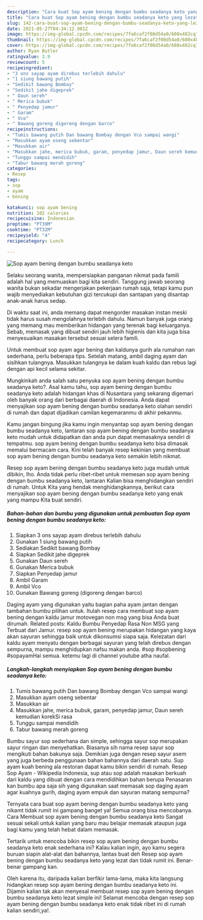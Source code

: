 ```yaml
---
description: "Cara buat Sop ayam bening dengan bumbu seadanya keto yang lezat Untuk Jualan"
title: "Cara buat Sop ayam bening dengan bumbu seadanya keto yang lezat Untuk Jualan"
slug: 142-cara-buat-sop-ayam-bening-dengan-bumbu-seadanya-keto-yang-lezat-untuk-jualan
date: 2021-05-27T04:34:12.981Z
image: https://img-global.cpcdn.com/recipes/7fa6caf2f08d54a0/680x482cq70/sop-ayam-bening-dengan-bumbu-seadanya-keto-foto-resep-utama.jpg
thumbnail: https://img-global.cpcdn.com/recipes/7fa6caf2f08d54a0/680x482cq70/sop-ayam-bening-dengan-bumbu-seadanya-keto-foto-resep-utama.jpg
cover: https://img-global.cpcdn.com/recipes/7fa6caf2f08d54a0/680x482cq70/sop-ayam-bening-dengan-bumbu-seadanya-keto-foto-resep-utama.jpg
author: Ryan Butler
ratingvalue: 3.9
reviewcount: 5
recipeingredient:
- "3 ons sayap ayam direbus terlebih dahulu"
- "1 siung bawang putih"
- "Sedikit bawang Bombay"
- "Sedikit jahe digeprek"
- " Daun sereh"
- " Merica bubuk"
- " Penyedap jamur"
- " Garam"
- " Vco"
- " Bawang goreng digoreng dengan barco"
recipeinstructions:
- "Tumis bawang putih Dan bawang Bombay dengan Vco sampai wangi"
- "Masukkan ayam oseng sebentar"
- "Masukkan air"
- "Masukkan jahe, merica bubuk, garam, penyedap jamur, Daun sereh kemudian korekSi rasa"
- "Tunggu sampai mendidih"
- "Tabur bawang merah goreng"
categories:
- Resep
tags:
- sop
- ayam
- bening

katakunci: sop ayam bening 
nutrition: 102 calories
recipecuisine: Indonesian
preptime: "PT39M"
cooktime: "PT32M"
recipeyield: "4"
recipecategory: Lunch

---
```



![Sop ayam bening dengan bumbu seadanya keto](https://img-global.cpcdn.com/recipes/7fa6caf2f08d54a0/680x482cq70/sop-ayam-bening-dengan-bumbu-seadanya-keto-foto-resep-utama.jpg)

Selaku seorang wanita, mempersiapkan panganan nikmat pada famili adalah hal yang memuaskan bagi kita sendiri. Tanggung jawab seorang  wanita bukan sekadar mengerjakan pekerjaan rumah saja, tetapi kamu pun wajib menyediakan kebutuhan gizi tercukupi dan santapan yang disantap anak-anak harus sedap.

Di waktu  saat ini, anda memang dapat mengorder masakan instan meski tidak harus susah mengolahnya terlebih dahulu. Namun banyak juga orang yang memang mau memberikan hidangan yang terenak bagi keluarganya. Sebab, memasak yang dibuat sendiri jauh lebih higienis dan kita juga bisa menyesuaikan masakan tersebut sesuai selera famili. 

Untuk membuat sop ayam agar bening dan kaldunya gurih ala rumahan nan sederhana, perlu beberapa tips. Setelah matang, ambil daging ayam dan sisihkan tulangnya. Masukkan tulangnya ke dalam kuah kaldu dan rebus lagi dengan api kecil selama sekitar.

Mungkinkah anda salah satu penyuka sop ayam bening dengan bumbu seadanya keto?. Asal kamu tahu, sop ayam bening dengan bumbu seadanya keto adalah hidangan khas di Nusantara yang sekarang digemari oleh banyak orang dari berbagai daerah di Indonesia. Anda dapat menyajikan sop ayam bening dengan bumbu seadanya keto olahan sendiri di rumah dan dapat dijadikan camilan kegemaranmu di akhir pekanmu.

Kamu jangan bingung jika kamu ingin menyantap sop ayam bening dengan bumbu seadanya keto, lantaran sop ayam bening dengan bumbu seadanya keto mudah untuk didapatkan dan anda pun dapat memasaknya sendiri di tempatmu. sop ayam bening dengan bumbu seadanya keto bisa dimasak memalui bermacam cara. Kini telah banyak resep kekinian yang membuat sop ayam bening dengan bumbu seadanya keto semakin lebih nikmat.

Resep sop ayam bening dengan bumbu seadanya keto juga mudah untuk dibikin, lho. Anda tidak perlu ribet-ribet untuk memesan sop ayam bening dengan bumbu seadanya keto, lantaran Kalian bisa menghidangkan sendiri di rumah. Untuk Kita yang hendak menghidangkannya, berikut cara menyajikan sop ayam bening dengan bumbu seadanya keto yang enak yang mampu Kita buat sendiri.

<!--inarticleads1-->

##### Bahan-bahan dan bumbu yang digunakan untuk pembuatan Sop ayam bening dengan bumbu seadanya keto:

1. Siapkan 3 ons sayap ayam direbus terlebih dahulu
1. Gunakan 1 siung bawang putih
1. Sediakan Sedikit bawang Bombay
1. Siapkan Sedikit jahe digeprek
1. Gunakan  Daun sereh
1. Gunakan  Merica bubuk
1. Siapkan  Penyedap jamur
1. Ambil  Garam
1. Ambil  Vco
1. Gunakan  Bawang goreng (digoreng dengan barco)


Daging ayam yang digunakan yaitu bagian paha ayam jantan dengan tambahan bumbu pilihan untuk. Itulah resep cara membuat sop ayam bening dengan kaldu jamur motovegan non msg yang bisa Anda buat dirumah. Related posts: Kaldu Bumbu Penyedap Rasa Non MSG yang Terbuat dari Jamur. resep sop ayam bening merupakan hidangan yang kaya akan sayuran sehingga baik untuk dikonsumsi siapa saja. Kelezatan dari kaldu ayam menyatu dengan berbagai sayuran yang telah direbus dengan sempurna, mampu menghidupkan nafsu makan anda. #sop #sopbening #sopayamHai semua. ketemu lagi di channel youtube atha naufal. 

<!--inarticleads2-->

##### Langkah-langkah menyiapkan Sop ayam bening dengan bumbu seadanya keto:

1. Tumis bawang putih Dan bawang Bombay dengan Vco sampai wangi
1. Masukkan ayam oseng sebentar
1. Masukkan air
1. Masukkan jahe, merica bubuk, garam, penyedap jamur, Daun sereh kemudian korekSi rasa
1. Tunggu sampai mendidih
1. Tabur bawang merah goreng


Bumbu sayur sop sederhana dan simple, sehingga sayur sop merupakan sayur ringan dan menyehatkan. Biasanya sih nama resep sayur sop mengikuti bahan bakunya saja. Demikian juga dengan resep sayur asem yang juga berbeda penggunaan bahan bahannya dari daerah satu. Sup ayam kuah bening ala restoran dapat kamu bikin sendiri di rumah. Resep Sop Ayam - Wikipedia Indonesia, sup atau sop adalah masakan berkuah dari kaldu yang dibuat dengan cara mendidihkan bahan berupa Penasaran kan bumbu apa saja sih yang digunakan saat memasak sop daging ayam agar kuahnya gurih, daging ayam empuk dan sayuran matang sempurna? 

Ternyata cara buat sop ayam bening dengan bumbu seadanya keto yang nikamt tidak rumit ini gampang banget ya! Semua orang bisa mencobanya. Cara Membuat sop ayam bening dengan bumbu seadanya keto Sangat sesuai sekali untuk kalian yang baru mau belajar memasak ataupun juga bagi kamu yang telah hebat dalam memasak.

Tertarik untuk mencoba bikin resep sop ayam bening dengan bumbu seadanya keto enak sederhana ini? Kalau kalian ingin, ayo kamu segera buruan siapin alat-alat dan bahannya, lantas buat deh Resep sop ayam bening dengan bumbu seadanya keto yang lezat dan tidak rumit ini. Benar-benar gampang kan. 

Oleh karena itu, daripada kalian berfikir lama-lama, maka kita langsung hidangkan resep sop ayam bening dengan bumbu seadanya keto ini. Dijamin kalian tak akan menyesal membuat resep sop ayam bening dengan bumbu seadanya keto lezat simple ini! Selamat mencoba dengan resep sop ayam bening dengan bumbu seadanya keto enak tidak ribet ini di rumah kalian sendiri,ya!.


